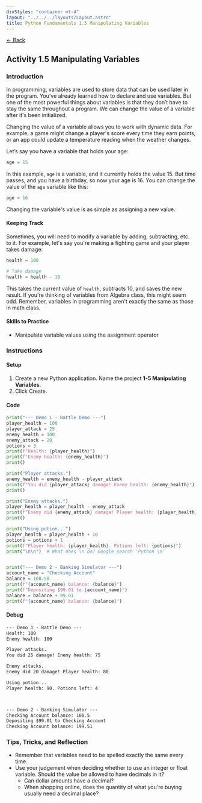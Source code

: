 ```yaml
---
divStyles: "container mt-4"
layout: "../../../layouts/Layout.astro"
title: Python Fundamentals 1.5 Manipulating Variables
---
```


[← Back](/python-fundamentals/)

## Activity 1.5 Manipulating Variables

### Introduction

In programming, variables are used to store data that can be used later in the program. You’ve already learned how to declare and use variables. But one of the most powerful things about variables is that they don’t have to stay the same throughout a program. We can change the value of a variable after it's been initialized.

Changing the value of a variable allows you to work with dynamic data. For example, a game might change a player's score every time they earn points, or an app could update a temperature reading when the weather changes.

Let’s say you have a variable that holds your age:

```python
age = 15
```

In this example, `age` is a variable, and it currently holds the value 15. But time passes, and you have a birthday, so now your age is 16. You can change the value of the `age` variable like this:

```python
age = 16
```

Changing the variable's value is as simple as assigning a new value.

#### Keeping Track

Sometimes, you will need to modify a variable by adding, subtracting, etc. to it. For example, let's say you're making a fighting game and your player takes damage:

```python
health = 100

# Take damage
health = health - 10
```

This takes the current value of `health`, subtracts 10, and saves the new result. If you're thinking of variables from Algebra class, this might seem odd. Remember, variables in programming aren't exactly the same as those in math class.

#### Skills to Practice

- Manipulate variable values using the assignment operator

### Instructions

#### Setup

1. Create a new Python application. Name the project **1-5 Manipulating Variables**.
2. Click Create.

#### Code

```python
print("--- Demo 1 - Battle Demo ---")
player_health = 100
player_attack = 25
enemy_health = 100
enemy_attack = 20
potions = 3
print(f"Health: {player_health}")
print(f"Enemy health: {enemy_health}")
print()

print("Player attacks.")
enemy_health = enemy_health - player_attack
print(f"You did {player_attack} damage! Enemy health: {enemy_health}")
print()

print("Enemy attacks.")
player_health = player_health - enemy_attack
print(f"Enemy did {enemy_attack} damage! Player health: {player_health}")
print()

print("Using potion...")
player_health = player_health + 10
potions = potions + 1
print(f"Player health: {player_health}. Potions left: {potions}")
print("\n\n")  # What does \n do? Google search 'Python \n'


print("--- Demo 2 - Banking Simulator ---")
account_name = "Checking Account"
balance = 100.50
print(f"{account_name} balance: {balance}")
print(f"Depositing $99.01 to {account_name}")
balance = balance + 99.01
print(f"{account_name} balance: {balance}")
```

#### Debug

```txt
--- Demo 1 - Battle Demo ---
Health: 100
Enemy health: 100

Player attacks.
You did 25 damage! Enemy health: 75

Enemy attacks.
Enemy did 20 damage! Player health: 80

Using potion...
Player health: 90. Potions left: 4



--- Demo 2 - Banking Simulator ---
Checking Account balance: 100.5
Depositing $99.01 to Checking Account
Checking Account balance: 199.51
```

### Tips, Tricks, and Reflection

- Remember that variables need to be spelled exactly the same every time.
- Use your judgement when deciding whether to use an integer or float variable. Should the value be allowed to have decimals in it?
    - Can dollar amounts have a decimal?
    - When shopping online, does the quantity of what you're buying usually need a decimal place?